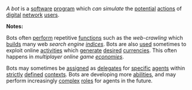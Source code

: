 *A bot* is a [software](https://github.com/gcassel/Modular-Organization-Terminology/blob/master/terms/software.md) [program](https://github.com/gcassel/Modular-Organization-Terminology/blob/master/terms/program.md) which *can simulate* the [potential](https://github.com/gcassel/Modular-Organization-Terminology/blob/master/terms/potential.md) [actions](https://github.com/gcassel/Modular-Organization-Terminology/blob/master/terms/action.md) of [digital](https://github.com/gcassel/Modular-Organization-Terminology/blob/master/terms/digital.md) [network](https://github.com/gcassel/Modular-Organization-Terminology/blob/master/terms/network.md) [users](https://github.com/gcassel/Modular-Organization-Terminology/blob/master/terms/user.md).
		 
**Notes:**  
		
Bots often [perform](https://github.com/gcassel/Modular-Organization-Terminology/blob/master/terms/perform.md) repetitive [functions](https://github.com/gcassel/Modular-Organization-Terminology/blob/master/terms/function.md) such as the *web-crawling* which [builds](https://github.com/gcassel/Modular-Organization-Terminology/blob/master/terms/develop.md) many web *search engine [indices](https://github.com/gcassel/Modular-Organization-Terminology/blob/master/terms/index.md)*.  Bots are also [used](https://github.com/gcassel/Modular-Organization-Terminology/blob/master/terms/use.md) sometimes to exploit online [activities](https://github.com/gcassel/Modular-Organization-Terminology/blob/master/terms/activity.md) which [generate](https://github.com/gcassel/Modular-Organization-Terminology/blob/master/terms/generate.md) [desired](https://github.com/gcassel/Modular-Organization-Terminology/blob/master/terms/goal.md) [currencies](https://github.com/gcassel/Modular-Organization-Terminology/blob/master/terms/currency.md).  This often happens in *multiplayer online game [economies](https://github.com/gcassel/Modular-Organization-Terminology/blob/master/terms/economy.md)*.  
		
Bots may sometimes be [assigned](https://github.com/gcassel/Modular-Organization-Terminology/blob/master/terms/assign.md) as [delegates](https://github.com/gcassel/Modular-Organization-Terminology/blob/master/terms/delegate.md) for [specific](https://github.com/gcassel/Modular-Organization-Terminology/blob/master/terms/specific.md) [agents](https://github.com/gcassel/Modular-Organization-Terminology/blob/master/terms/agent.md) within [strictly](https://github.com/gcassel/Modular-Organization-Terminology/blob/master/terms/strict.md) [defined](https://github.com/gcassel/Modular-Organization-Terminology/blob/master/terms/definition.md) [contexts](https://github.com/gcassel/Modular-Organization-Terminology/blob/master/terms/context.md).  Bots are developing more [abilities](https://github.com/gcassel/Modular-Organization-Terminology/blob/master/terms/ability.md), and may perform increasingly [complex](https://github.com/gcassel/Modular-Organization-Terminology/blob/master/terms/complex.md) [roles](https://github.com/gcassel/Modular-Organization-Terminology/blob/master/terms/role.md) for agents in the future.
